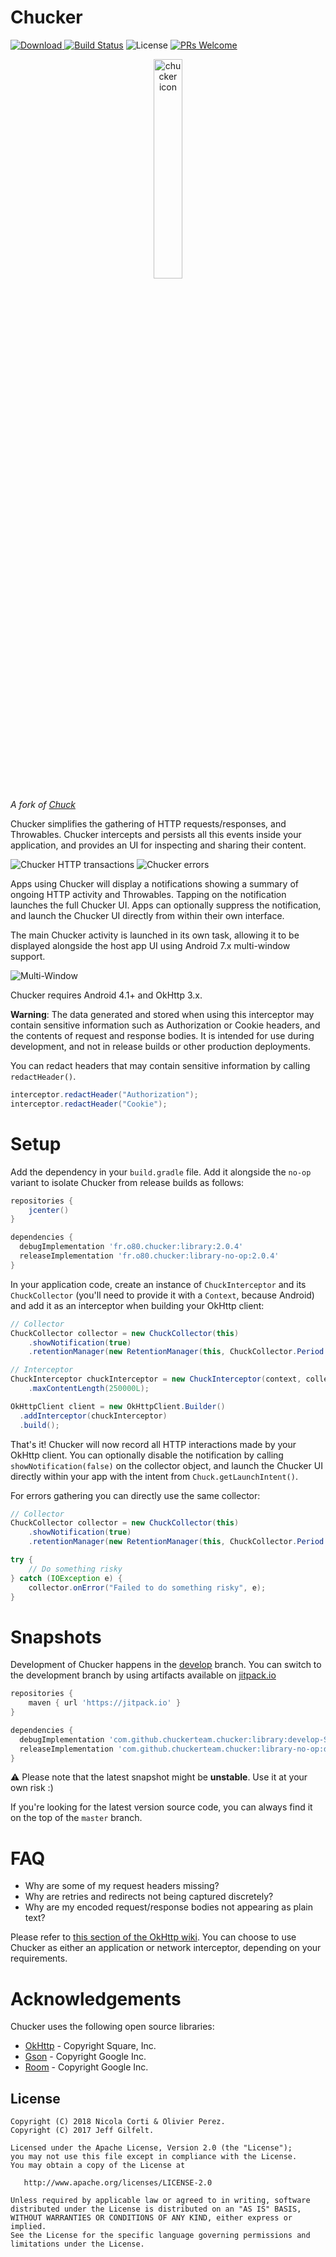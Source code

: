 # Chucker

[![Download](https://api.bintray.com/packages/olivierperez/Chucker/Chucker%3Alibrary/images/download.svg) ](https://bintray.com/olivierperez/Chucker/Chucker%3Alibrary/_latestVersion) [![Build Status](https://travis-ci.org/ChuckerTeam/chucker.svg?branch=master)](https://travis-ci.org/ChuckerTeam/chucker) ![License](https://img.shields.io/github/license/ChuckerTeam/Chucker.svg) [![PRs Welcome](https://img.shields.io/badge/PRs-welcome-orange.svg)](http://makeapullrequest.com)

<p align="center">
  <img src="https://i.imgur.com/GXoIFZ6.png" alt="chucker icon" width="30%"/>
</p>

_A fork of [Chuck](https://github.com/jgilfelt/chuck)_

Chucker simplifies the gathering of HTTP requests/responses, and Throwables. Chucker intercepts and persists all this events inside your application, and provides an UI for inspecting and sharing their content.

![Chucker HTTP transactions](assets/chucker-http.gif) ![Chucker errors](assets/chucker-error.gif)

Apps using Chucker will display a notifications showing a summary of ongoing HTTP activity and Throwables. Tapping on the notification launches the full Chucker UI. Apps can optionally suppress the notification, and launch the Chucker UI directly from within their own interface.

The main Chucker activity is launched in its own task, allowing it to be displayed alongside the host app UI using Android 7.x multi-window support.

![Multi-Window](assets/chucker-multiwindow.gif)

Chucker requires Android 4.1+ and OkHttp 3.x.

**Warning**: The data generated and stored when using this interceptor may contain sensitive information such as Authorization or Cookie headers, and the contents of request and response bodies. It is intended for use during development, and not in release builds or other production deployments.

You can redact headers that may contain sensitive information by calling `redactHeader()`.
```java
interceptor.redactHeader("Authorization");
interceptor.redactHeader("Cookie");
```

# Setup

Add the dependency in your `build.gradle` file. Add it alongside the `no-op` variant to isolate Chucker from release builds as follows:

```gradle
repositories {
    jcenter()
}
```

```gradle
dependencies {
  debugImplementation 'fr.o80.chucker:library:2.0.4'
  releaseImplementation 'fr.o80.chucker:library-no-op:2.0.4'
}
```

In your application code, create an instance of `ChuckInterceptor` and its `ChuckCollector` (you'll need to provide it with a `Context`, because Android) and add it as an interceptor when building your OkHttp client:

```java
// Collector
ChuckCollector collector = new ChuckCollector(this)
    .showNotification(true)
    .retentionManager(new RetentionManager(this, ChuckCollector.Period.ONE_HOUR));

// Interceptor
ChuckInterceptor chuckInterceptor = new ChuckInterceptor(context, collector)
    .maxContentLength(250000L);

OkHttpClient client = new OkHttpClient.Builder()
  .addInterceptor(chuckInterceptor)
  .build();
```

That's it! Chucker will now record all HTTP interactions made by your OkHttp client. You can optionally disable the notification by calling `showNotification(false)` on the collector object, and launch the Chucker UI directly within your app with the intent from `Chuck.getLaunchIntent()`.

For errors gathering you can directly use the same collector:

```java
// Collector
ChuckCollector collector = new ChuckCollector(this)
    .showNotification(true)
    .retentionManager(new RetentionManager(this, ChuckCollector.Period.ONE_HOUR));

try {
    // Do something risky
} catch (IOException e) {
    collector.onError("Failed to do something risky", e);
}
```

# Snapshots

Development of Chucker happens in the [develop](https://github.com/ChuckerTeam/chucker/tree/develop) branch. You can switch to the development branch by using artifacts available on [jitpack.io](https://jitpack.io/#ChuckerTeam/chucker)

```gradle
repositories {
    maven { url 'https://jitpack.io' }
}
```

```gradle
dependencies {
  debugImplementation 'com.github.chuckerteam.chucker:library:develop-SNAPSHOT'
  releaseImplementation 'com.github.chuckerteam.chucker:library-no-op:develop-SNAPSHOT'
}
```

⚠ Please note that the latest snapshot might be **unstable**. Use it at your own risk :)

If you're looking for the latest version source code, you can always find it on the top of the `master` branch.

# FAQ

* Why are some of my request headers missing?
* Why are retries and redirects not being captured discretely?
* Why are my encoded request/response bodies not appearing as plain text?

Please refer to [this section of the OkHttp wiki](https://github.com/square/okhttp/wiki/Interceptors#choosing-between-application-and-network-interceptors). You can choose to use Chucker as either an application or network interceptor, depending on your requirements.

# Acknowledgements

Chucker uses the following open source libraries:

- [OkHttp](https://github.com/square/okhttp) - Copyright Square, Inc.
- [Gson](https://github.com/google/gson) - Copyright Google Inc.
- [Room](https://developer.android.com/topic/libraries/architecture/room) - Copyright Google Inc.

License
-------

    Copyright (C) 2018 Nicola Corti & Olivier Perez.
    Copyright (C) 2017 Jeff Gilfelt.

    Licensed under the Apache License, Version 2.0 (the "License");
    you may not use this file except in compliance with the License.
    You may obtain a copy of the License at

       http://www.apache.org/licenses/LICENSE-2.0

    Unless required by applicable law or agreed to in writing, software
    distributed under the License is distributed on an "AS IS" BASIS,
    WITHOUT WARRANTIES OR CONDITIONS OF ANY KIND, either express or implied.
    See the License for the specific language governing permissions and
    limitations under the License.